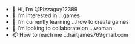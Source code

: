 - 👋 Hi, I’m @Pizzaguy12389
- 👀 I’m interested in ...games
- 🌱 I’m currently learning ...how to create games
- 💞️ I’m looking to collaborate on ...woman
- 📫 How to reach me ...hartjames769gmail.com

<!---
Pizzaguy12389/Pizzaguy12389 is a ✨ special ✨ repository because its `README.md` (this file) appears on your GitHub profile.
You can click the Preview link to take a look at your changes.
--->
